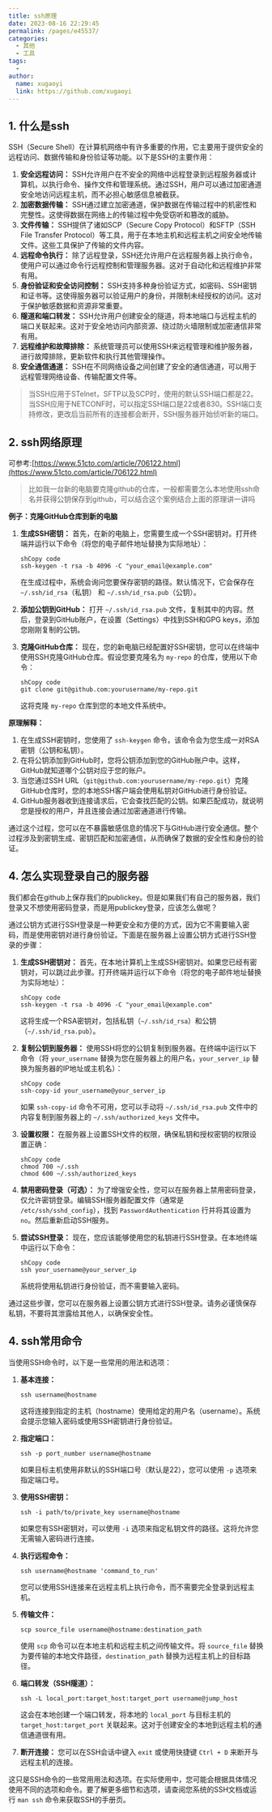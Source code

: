 ```yaml
---
title: ssh原理
date: 2023-08-16 22:29:45
permalink: /pages/e45537/
categories:
  - 其他
  - 工具
tags:
  - 
author: 
  name: xugaoyi
  link: https://github.com/xugaoyi
---
```

## 1. 什么是ssh



SSH（Secure Shell）在计算机网络中有许多重要的作用，它主要用于提供安全的远程访问、数据传输和身份验证等功能。以下是SSH的主要作用：

1. **安全远程访问：** SSH允许用户在不安全的网络中远程登录到远程服务器或计算机，以执行命令、操作文件和管理系统。通过SSH，用户可以通过加密通道安全地访问远程主机，而不必担心敏感信息被截获。
2. **加密数据传输：** SSH通过建立加密通道，保护数据在传输过程中的机密性和完整性。这使得数据在网络上的传输过程中免受窃听和篡改的威胁。
3. **文件传输：** SSH提供了诸如SCP（Secure Copy Protocol）和SFTP（SSH File Transfer Protocol）等工具，用于在本地主机和远程主机之间安全地传输文件。这些工具保护了传输的文件内容。
4. **远程命令执行：** 除了远程登录，SSH还允许用户在远程服务器上执行命令，使用户可以通过命令行远程控制和管理服务器。这对于自动化和远程维护非常有用。
5. **身份验证和安全访问控制：** SSH支持多种身份验证方式，如密码、SSH密钥和证书等。这使得服务器可以验证用户的身份，并限制未经授权的访问。这对于保护敏感数据和资源非常重要。
6. **隧道和端口转发：** SSH允许用户创建安全的隧道，将本地端口与远程主机的端口关联起来。这对于安全地访问内部资源、绕过防火墙限制或加密通信非常有用。
7. **远程维护和故障排除：** 系统管理员可以使用SSH来远程管理和维护服务器，进行故障排除，更新软件和执行其他管理操作。
8. **安全通信通道：** SSH在不同网络设备之间创建了安全的通信通道，可以用于远程管理网络设备、传输配置文件等。





> 当SSH应用于STelnet，SFTP以及SCP时，使用的默认SSH端口都是22。当SSH应用于NETCONF时，可以指定SSH端口是22或者830。SSH端口支持修改，更改后当前所有的连接都会断开，SSH服务器开始侦听新的端口。

## 2. ssh网络原理

可参考:[https://www.51cto.com/article/706122.html](https://www.51cto.com/article/706122.html)



> 比如我一台新的电脑要克隆github的仓库，一般都需要怎么本地使用ssh命名并获得公钥保存到github，可以结合这个案例结合上面的原理讲一讲吗



**例子：克隆GitHub仓库到新的电脑**

1. **生成SSH密钥：** 首先，在新的电脑上，您需要生成一个SSH密钥对。打开终端并运行以下命令（将您的电子邮件地址替换为实际地址）：

   ```
   shCopy code
   ssh-keygen -t rsa -b 4096 -C "your_email@example.com"
   ```

   在生成过程中，系统会询问您要保存密钥的路径。默认情况下，它会保存在 `~/.ssh/id_rsa`（私钥） 和 `~/.ssh/id_rsa.pub`（公钥）。

2. **添加公钥到GitHub：** 打开 `~/.ssh/id_rsa.pub` 文件，复制其中的内容。然后，登录到GitHub账户，在设置（Settings）中找到SSH和GPG keys，添加您刚刚复制的公钥。

3. **克隆GitHub仓库：** 现在，您的新电脑已经配置好SSH密钥，您可以在终端中使用SSH克隆GitHub仓库。假设您要克隆名为 `my-repo` 的仓库，使用以下命令：

   ```
   shCopy code
   git clone git@github.com:yourusername/my-repo.git
   ```

   这将克隆 `my-repo` 仓库到您的本地文件系统中。

**原理解释：**

1. 在生成SSH密钥时，您使用了 `ssh-keygen` 命令，该命令会为您生成一对RSA密钥（公钥和私钥）。
2. 在将公钥添加到GitHub时，您将公钥添加到您的GitHub账户中。这样，GitHub就知道哪个公钥对应于您的账户。
3. 当您通过SSH URL（`git@github.com:yourusername/my-repo.git`）克隆GitHub仓库时，您的本地SSH客户端会使用私钥对GitHub进行身份验证。
4. GitHub服务器收到连接请求后，它会查找匹配的公钥。如果匹配成功，就说明您是授权的用户，并且连接会通过加密通道进行传输。

通过这个过程，您可以在不暴露敏感信息的情况下与GitHub进行安全通信。整个过程涉及到密钥生成、密钥匹配和加密通信，从而确保了数据的安全性和身份的验证。





## 4. 怎么实现登录自己的服务器

我们都会在github上保存我们的publickey。但是如果我们有自己的服务器，我们登录又不想使用密码登录，而是用publickey登录，应该怎么做呢？

通过公钥方式进行SSH登录是一种更安全和方便的方式，因为它不需要输入密码，而是使用密钥对进行身份验证。下面是在服务器上设置公钥方式进行SSH登录的步骤：

1. **生成SSH密钥对：** 首先，在本地计算机上生成SSH密钥对。如果您已经有密钥对，可以跳过此步骤。打开终端并运行以下命令（将您的电子邮件地址替换为实际地址）：

   ```
   shCopy code
   ssh-keygen -t rsa -b 4096 -C "your_email@example.com"
   ```

   这将生成一个RSA密钥对，包括私钥（`~/.ssh/id_rsa`）和公钥（`~/.ssh/id_rsa.pub`）。

2. **复制公钥到服务器：** 使用SSH将您的公钥复制到服务器。在终端中运行以下命令（将 `your_username` 替换为您在服务器上的用户名，`your_server_ip` 替换为服务器的IP地址或主机名）：

   ```
   shCopy code
   ssh-copy-id your_username@your_server_ip
   ```

   如果 `ssh-copy-id` 命令不可用，您可以手动将 `~/.ssh/id_rsa.pub` 文件中的内容复制到服务器上的 `~/.ssh/authorized_keys` 文件中。

3. **设置权限：** 在服务器上设置SSH文件的权限，确保私钥和授权密钥的权限设置正确：

   ```
   shCopy code
   chmod 700 ~/.ssh
   chmod 600 ~/.ssh/authorized_keys
   ```

4. **禁用密码登录（可选）：** 为了增强安全性，您可以在服务器上禁用密码登录，仅允许密钥登录。编辑SSH服务器配置文件（通常是 `/etc/ssh/sshd_config`），找到 `PasswordAuthentication` 行并将其设置为 `no`。然后重新启动SSH服务。

5. **尝试SSH登录：** 现在，您应该能够使用您的私钥进行SSH登录。在本地终端中运行以下命令：

   ```
   shCopy code
   ssh your_username@your_server_ip
   ```

   系统将使用私钥进行身份验证，而不需要输入密码。

通过这些步骤，您可以在服务器上设置公钥方式进行SSH登录。请务必谨慎保存私钥，不要将其泄露给其他人，以确保安全性。





## 4. ssh常用命令



当使用SSH命令时，以下是一些常用的用法和选项：

1. **基本连接：**

   ```
   ssh username@hostname
   ```

   这将连接到指定的主机（hostname）使用给定的用户名（username）。系统会提示您输入密码或使用SSH密钥进行身份验证。

2. **指定端口：**

   ```
   ssh -p port_number username@hostname
   ```

   如果目标主机使用非默认的SSH端口号（默认是22），您可以使用 `-p` 选项来指定端口号。

3. **使用SSH密钥：**

   ```
   ssh -i path/to/private_key username@hostname
   ```

   如果您有SSH密钥对，可以使用 `-i` 选项来指定私钥文件的路径。这将允许您无需输入密码进行连接。

4. **执行远程命令：**

   ```
   ssh username@hostname 'command_to_run'
   ```

   您可以使用SSH连接来在远程主机上执行命令，而不需要完全登录到远程主机。

5. **传输文件：**

   ```
   scp source_file username@hostname:destination_path
   ```

   使用 `scp` 命令可以在本地主机和远程主机之间传输文件。将 `source_file` 替换为要传输的本地文件路径，`destination_path` 替换为远程主机上的目标路径。

6. **端口转发（SSH隧道）：**

   ```
   ssh -L local_port:target_host:target_port username@jump_host
   ```

   这会在本地创建一个端口转发，将本地的 `local_port` 与目标主机的 `target_host:target_port` 关联起来。这对于创建安全的本地到远程主机的通信通道很有用。

7. **断开连接：** 您可以在SSH会话中键入 `exit` 或使用快捷键 `Ctrl + D` 来断开与远程主机的连接。

这只是SSH命令的一些常用用法和选项。在实际使用中，您可能会根据具体情况使用不同的选项和命令。要了解更多细节和选项，请查阅您系统的SSH文档或运行 `man ssh` 命令来获取SSH的手册页。